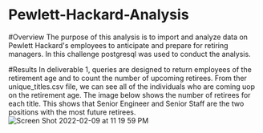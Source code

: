 # Pewlett-Hackard-Analysis

#Overview
The purpose of this analysis is to import and analyze data on Pewlett Hackard's employees to anticipate and prepare for retiring managers. In this challenge postgresql was used to conduct the analysis. 

#Results
In deliverable 1, queries are designed to return employees of the retirement age and to count the number of upcoming retirees. From ther unique_titles.csv file, we can see all of the individuals who are coming uop on the retirement age. The image below shows the number of retirees for each title. This shows that Senior Engineer and Senior Staff are the two positions with the most future retirees. 
![Screen Shot 2022-02-09 at 11 19 59 PM](https://user-images.githubusercontent.com/95301484/153342588-ef9307d3-ea34-49b4-9546-4eb6bfc0d610.png)
